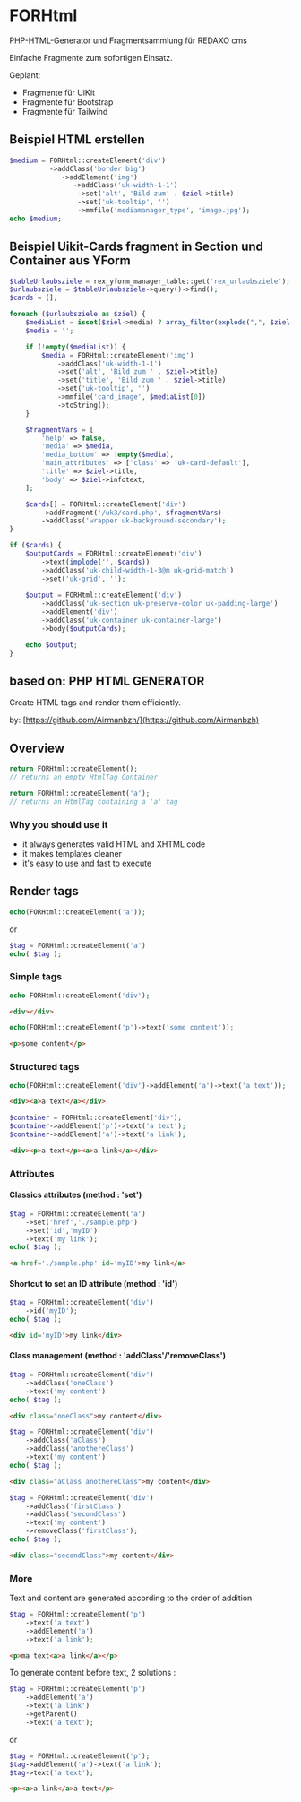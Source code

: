 # FORHtml

PHP-HTML-Generator und Fragmentsammlung für REDAXO cms

Einfache Fragmente zum sofortigen Einsatz. 

Geplant: 

- Fragmente für UiKit
- Fragmente für Bootstrap
- Fragmente für Tailwind


## Beispiel HTML erstellen

```php
$medium = FORHtml::createElement('div')
          ->addClass('border big')
             ->addElement('img')
                ->addClass('uk-width-1-1')
                 ->set('alt', 'Bild zum' . $ziel->title)
                 ->set('uk-tooltip', '')
                 ->mmfile('mediamanager_type', 'image.jpg'); 
echo $medium; 
```


## Beispiel Uikit-Cards fragment in Section und Container aus YForm

```php
$tableUrlaubsziele = rex_yform_manager_table::get('rex_urlaubsziele');
$urlaubsziele = $tableUrlaubsziele->query()->find();
$cards = [];

foreach ($urlaubsziele as $ziel) {
    $mediaList = isset($ziel->media) ? array_filter(explode(",", $ziel->media)) : [];
    $media = '';

    if (!empty($mediaList)) {
        $media = FORHtml::createElement('img')
            ->addClass('uk-width-1-1')
            ->set('alt', 'Bild zum ' . $ziel->title)
            ->set('title', 'Bild zum ' . $ziel->title)
            ->set('uk-tooltip', '')
            ->mmfile('card_image', $mediaList[0])
            ->toString();
    }

    $fragmentVars = [
        'help' => false,
        'media' => $media,
        'media_bottom' => !empty($media),
        'main_attributes' => ['class' => 'uk-card-default'],
        'title' => $ziel->title,
        'body' => $ziel->infotext,
    ];

    $cards[] = FORHtml::createElement('div')
        ->addFragment('/uk3/card.php', $fragmentVars)
        ->addClass('wrapper uk-background-secondary');
}

if ($cards) {
    $outputCards = FORHtml::createElement('div')
        ->text(implode('', $cards))
        ->addClass('uk-child-width-1-3@m uk-grid-match')
        ->set('uk-grid', '');
    
    $output = FORHtml::createElement('div')
        ->addClass('uk-section uk-preserve-color uk-padding-large')
        ->addElement('div')
        ->addClass('uk-container uk-container-large')
        ->body($outputCards);

    echo $output;
}
```
## based on: PHP HTML GENERATOR

Create HTML tags and render them efficiently.

by: [https://github.com/Airmanbzh/](https://github.com/Airmanbzh)

## Overview

```php
return FORHtml::createElement();
// returns an empty HtmlTag Container
```
```php
return FORHtml::createElement('a');
// returns an HtmlTag containing a 'a' tag
```

### Why you should use it

 - it always generates valid HTML and XHTML code
 - it makes templates cleaner
 - it's easy to use and fast to execute

## Render tags

```php
echo(FORHtml::createElement('a'));
```
or 
```php
$tag = FORHtml::createElement('a')
echo( $tag );
```

### Simple tags


```php
echo FORHtml::createElement('div');
```
```html
<div></div>
```

```php
echo(FORHtml::createElement('p')->text('some content'));
```
```html
<p>some content</p>
```

### Structured tags

```php
echo(FORHtml::createElement('div')->addElement('a')->text('a text'));
```
```html
<div><a>a text</a></div>
```

```php
$container = FORHtml::createElement('div');
$container->addElement('p')->text('a text');
$container->addElement('a')->text('a link');
```
```html
<div><p>a text</p><a>a link</a></div>
```
### Attributes

#### Classics attributes (method : 'set')

```php
$tag = FORHtml::createElement('a')
    ->set('href','./sample.php')
    ->set('id','myID')
    ->text('my link');
echo( $tag );
```
```html
<a href='./sample.php' id='myID'>my link</a>
```
	
#### Shortcut to set an ID attribute (method : 'id')

```php
$tag = FORHtml::createElement('div')
    ->id('myID');
echo( $tag );
```
```html
<div id='myID'>my link</div>
```

#### Class management (method : 'addClass'/'removeClass')

```php
$tag = FORHtml::createElement('div')
    ->addClass('oneClass')
    ->text('my content')
echo( $tag );
```
```html
<div class="oneClass">my content</div>
```

```php
$tag = FORHtml::createElement('div')
    ->addClass('aClass')
    ->addClass('anothereClass')
    ->text('my content')
echo( $tag );
```
```html
<div class="aClass anothereClass">my content</div>
```

```php
$tag = FORHtml::createElement('div')
    ->addClass('firstClass')
    ->addClass('secondClass')
    ->text('my content')
    ->removeClass('firstClass');
echo( $tag );
```
```html
<div class="secondClass">my content</div>
```
	
### More

Text and content are generated according to the order of addition
```php
$tag = FORHtml::createElement('p')
    ->text('a text')
    ->addElement('a')
    ->text('a link');
```
```html
<p>ma text<a>a link</a></p>
```
	
To generate content before text, 2 solutions :
```php
$tag = FORHtml::createElement('p')
    ->addElement('a')
    ->text('a link')
    ->getParent()
    ->text('a text');
```
or
```php
$tag = FORHtml::createElement('p');
$tag->addElement('a')->text('a link');
$tag->text('a text');
```

```html
<p><a>a link</a>a text</p>
```
